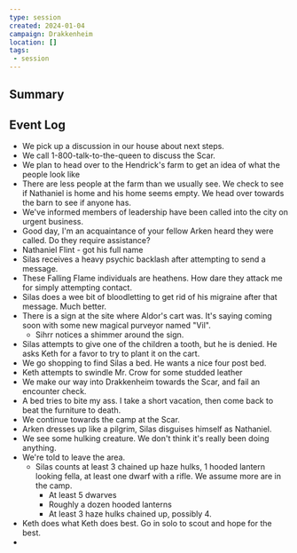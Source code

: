 ```yaml
---
type: session
created: 2024-01-04
campaign: Drakkenheim
location: []
tags:
 - session
---
```



## Summary

## Event Log


- We pick up a discussion in our house about next steps.
- We call 1-800-talk-to-the-queen to discuss the Scar.
- We plan to head over to the Hendrick's farm to get an idea of what the people look like
- There are less people at the farm than we usually see. We check to see if Nathaniel is home and his home seems empty. We head over towards the barn to see if anyone has.
- We've informed members of leadership have been called into the city on urgent business.
- Good day, I'm an acquaintance of your fellow Arken heard they were called. Do they require assistance?
- Nathaniel Flint - got his full name
- Silas receives a heavy psychic backlash after attempting to send a message.
- These Falling Flame individuals are heathens. How dare they attack me for simply attempting contact.
- Silas does a wee bit of bloodletting to get rid of his migraine after that message. Much better.
- There is a sign at the site where Aldor's cart was. It's saying coming soon with some new magical purveyor named "Vil".
	- Sihrr notices a shimmer around the sign.
- Silas attempts to give one of the children a tooth, but he is denied. He asks Keth for a favor to try to plant it on the cart.
- We go shopping to find Silas a bed. He wants a nice four post bed.
- Keth attempts to swindle Mr. Crow for some studded leather
- We make our way into Drakkenheim towards the Scar, and fail an encounter check.
- A bed tries to bite my ass. I take a short vacation, then come back to beat the furniture to death.
- We continue towards the camp at the Scar.
- Arken dresses up like a pilgrim, Silas disguises himself as Nathaniel.
- We see some hulking creature. We don't think it's really been doing anything.
- We're told to leave the area.
	- Silas counts at least 3 chained up haze hulks, 1 hooded lantern looking fella, at least one dwarf with a rifle. We assume more are in the camp.
		- At least 5 dwarves
		- Roughly a dozen hooded lanterns
		- At least 3 haze hulks chained up, possibly 4.
- Keth does what Keth does best. Go in solo to scout and hope for the best.
- 

